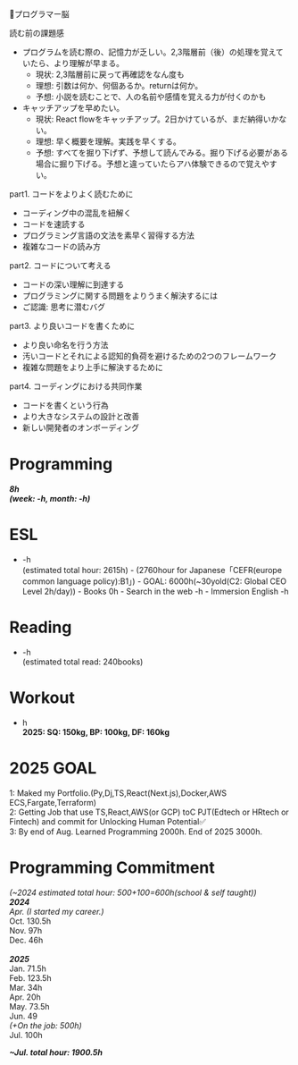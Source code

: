 🧠プログラマー脳

読む前の課題感
- プログラムを読む際の、記憶力が乏しい。2,3階層前（後）の処理を覚えていたら、より理解が早まる。
    - 現状: 2,3階層前に戻って再確認をなん度も
    - 理想: 引数は何か、何個あるか。returnは何か。
    - 予想: 小説を読むことで、人の名前や感情を覚える力が付くのかも
- キャッチアップを早めたい。
    - 現状: React flowをキャッチアップ。2日かけているが、まだ納得いかない。
    - 理想: 早く概要を理解。実践を早くする。
    - 予想: すべてを掘り下げず、予想して読んでみる。掘り下げる必要がある場合に掘り下げる。予想と違っていたらアハ体験できるので覚えやすい。



part1. コードをよりよく読むために
- コーディング中の混乱を紐解く
- コードを速読する
- プログラミング言語の文法を素早く習得する方法
- 複雑なコードの読み方

part2. コードについて考える
- コードの深い理解に到達する
- プログラミングに関する問題をよりうまく解決するには
- ご認識: 思考に潜むバグ


part3. より良いコードを書くために
- より良い命名を行う方法
- 汚いコードとそれによる認知的負荷を避けるための2つのフレームワーク
- 複雑な問題をより上手に解決するために


part4. コーディングにおける共同作業
- コードを書くという行為
- より大きなシステムの設計と改善
- 新しい開発者のオンボーディング



# Programming
_**8h<br>
(week: -h, month: -h)**_

# ESL
  -  -h<br>(estimated total hour: 2615h)
    - (2760hour for Japanese「CEFR(europe common language policy):B1」)
    - GOAL: 6000h(~30yold(C2: Global CEO Level 2h/day))
    - Books 0h
    - Search in the web -h
    - Immersion English -h

# Reading
  - -h<br>(estimated total read: 240books)

# Workout
- h<br>**2025: SQ: 150kg, BP: 100kg, DF: 160kg**


# 2025 GOAL
1: Maked my Portfolio.(Py,Dj,TS,React(Next.js),Docker,AWS ECS,Fargate,Terraform)<br>
2: Getting Job that use TS,React,AWS(or GCP) toC PJT(Edtech or HRtech or Fintech) and commit for Unlocking Human Potential✅<br>
3: By end of Aug. Learned Programming 2000h. End of 2025 3000h. <br>

# Programming Commitment
_(~2024 estimated total hour: 500+100=600h(school & self taught))_ \
_**2024**_<br>
_Apr. (I started my career.)_<br>
Oct. 130.5h<br>
Nov. 97h<br>
Dec. 46h<br> \
_**2025**_<br>
Jan. 71.5h<br>
Feb. 123.5h <br>
Mar. 34h <br>
Apr. 20h <br>
May. 73.5h <br>
Jun. 49<br>
_(+On the job: 500h)_ <br>
Jul. 100h <br>

_**~Jul. total hour: 1900.5h**_

